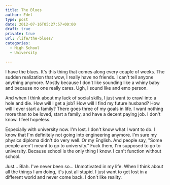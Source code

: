 ```yaml
---
title: The Blues
author: Edel
type: post
date: 2012-07-16T05:27:57+00:00
draft: true
private: true
url: /life/the-blues/
categories:
  - High School
  - University

---
```

I have the blues. It's this thing that comes along every couple of weeks. The sudden realization that wow, I really have no friends. I can't tell anyone anything anymore. Mostly because I don't like sounding like a whiny baby and because no one really cares. Ugh, I sound like and emo person.

And when I think about my lack of social skills, I just want to crawl into a hole and die. How will I get a job? How will I find my future husband? How will I ever start a family? There goes three of my goals in life. I want nothing more than to be loved, start a family, and have a decent paying job. I don't know. I feel hopeless.

Especially with university now. I'm lost. I don't know what I want to do. I know that I'm definitely not going into engineering anymore. I'm sure my physics diploma didn't do very well. Or my English. And people say, "Some people aren't meant to go to university." Fuck them, I'm supposed to go to university. Because school is the only thing I know. I can't function without school.

Just&#8230; Blah. I've never been so&#8230; Unmotivated in my life. When I think about all the things I am doing, it's just all stupid. I just want to get lost in a different world and never come back. I don't like reality.


